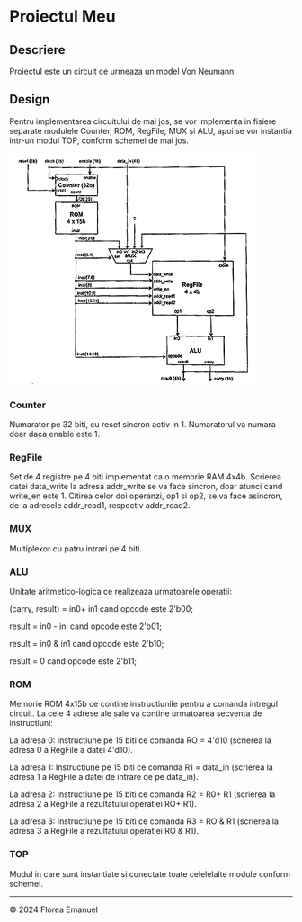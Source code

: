 # Proiectul Meu 


## Descriere
Proiectul este un circuit ce urmeaza un model Von Neumann.

## Design
Pentru implementarea circuitului de mai jos, se vor implementa in fisiere separate modulele Counter, ROM, RegFile, MUX si ALU, apoi se vor instantia intr-un modul TOP, conform schemei de mai jos.

![alt text](https://github.com/emilutz137/my-cpu/blob/main/Picture1.png?raw=true)

### Counter
Numarator pe 32 biti, cu reset sincron activ in 1. Numaratorul va numara doar daca enable este 1.


### RegFile
Set de 4 registre pe 4 biti implementat ca o memorie RAM 4x4b. Scrierea datei data_write la adresa addr_write se va face sincron, doar atunci cand write_en este 1. Citirea celor doi operanzi, op1 si op2, se va face asincron, de la adresele addr_read1, respectiv addr_read2.

### MUX
Multiplexor cu patru intrari pe 4 biti.


### ALU
Unitate aritmetico-logica ce realizeaza urmatoarele operatii:

(carry, result) = in0+ in1 cand opcode este 2'b00;

result = in0 - inl cand opcode este 2'b01;

result = in0 & in1 cand opcode este 2'b10;

result = 0 cand opcode este 2'b11;


### ROM
Memorie ROM 4x15b ce contine instructiunile pentru a comanda intregul circuit. La cele 4 adrese ale sale va contine urmatoarea secventa de instructiuni:

La adresa 0: Instructiune pe 15 biti ce comanda RO = 4'd10 (scrierea la adresa 0 a RegFile a datei 4'd10).

La adresa 1: Instructiune pe 15 biti ce comanda R1 = data_in (scrierea la adresa 1 a RegFile a datei de intrare de pe data_in).

La adresa 2: Instructiune pe 15 biti ce comanda R2 = R0+ R1 (scrierea la adresa 2 a RegFile a rezultatului operatiei RO+ R1).

La adresa 3: Instructiune pe 15 biti ce comanda R3 = RO & R1 (scrierea la adresa 3 a RegFile a rezultatului operatiei RO & R1).



### TOP
Modul in care sunt instantiate si conectate toate celelelalte module conform schemei.

---
© 2024 Florea Emanuel
